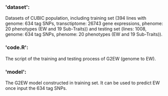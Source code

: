 ### 'dataset':
Datasets of CUBIC population, including training set (394 lines with genome: 634 tag SNPs, transctiptome: 26743 gene expressions, phenome: 20 phenotypes (EW and 19 Sub-Traits)) and testing set (lines: 1008, genome: 634 tag SNPs, phenome: 20 phenotypes (EW and 19 Sub-Traits)).

### 'code.R':
The script of the  training and testing process of G2EW (genome to EW).

### 'model':
The G2EW model constructed in training set. It can be used to predict EW once input the 634 tag SNPs.
